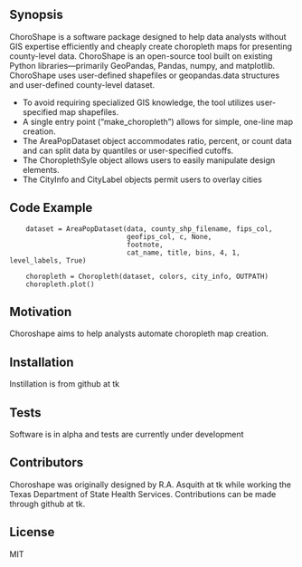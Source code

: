 ## Synopsis

ChoroShape is a software package designed to help data analysts without GIS expertise efficiently and cheaply create choropleth maps for presenting county-level data. ChoroShape is an open-source tool built on existing Python libraries—primarily GeoPandas, Pandas, numpy, and matplotlib. ChoroShape uses user-defined shapefiles or geopandas.data structures and user-defined county-level dataset. 
* To avoid requiring specialized GIS knowledge, the tool utilizes user-specified map shapefiles.
* A single entry point (“make_choropleth”) allows for simple, one-line map creation.
* The AreaPopDataset object accommodates ratio, percent, or count data and can split data by quantiles or user-specified cutoffs.
* The ChoroplethSyle object allows users to easily manipulate design elements.
* The CityInfo and CityLabel objects permit users to overlay cities 


## Code Example

```
    dataset = AreaPopDataset(data, county_shp_filename, fips_col,
                             geofips_col, c, None,
                             footnote,
                             cat_name, title, bins, 4, 1, level_labels, True)

    choropleth = Choropleth(dataset, colors, city_info, OUTPATH)
    choropleth.plot()
```

## Motivation

Choroshape aims to help analysts automate choropleth map creation.

## Installation

Instillation is from github at tk


## Tests

Software is in alpha and tests are currently under development

## Contributors

Choroshape was originally designed by R.A. Asquith at tk while working the Texas Department of State Health Services. Contributions can be made through github at tk.

## License

MIT
